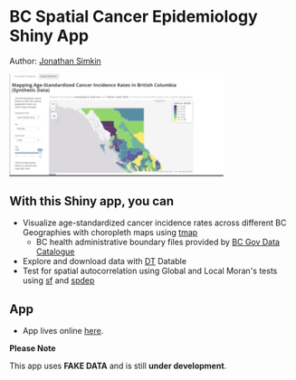 # BC Spatial Cancer Epidemiology Shiny App

Author: [Jonathan Simkin](https://github.com/jdsimkin04)

<img src="https://github.com/jdsimkin04/BC_Spatial_CanEpi_App/blob/master/GIF_READ_ME.gif" width="75%">

## With this Shiny app, you can

* Visualize age-standardized cancer incidence rates across different BC Geographies with choropleth maps using [tmap](https://github.com/mtennekes/tmap)
  + BC health administrative boundary files provided by [BC Gov Data Catalogue](https://catalogue.data.gov.bc.ca/dataset?download_audience=Public)
* Explore and download data with [DT](https://github.com/rstudio/DT) Datable
* Test for spatial autocorrelation using Global and Local Moran's tests using [sf](https://github.com/r-spatial/sf) and [spdep](https://github.com/r-spatial/spdep)

## App

* App lives online [here](https://jdsimkin04.shinyapps.io/bc_spatial_canepi_app/).

**Please Note**

This app uses **FAKE DATA** and is still **under development**. 


